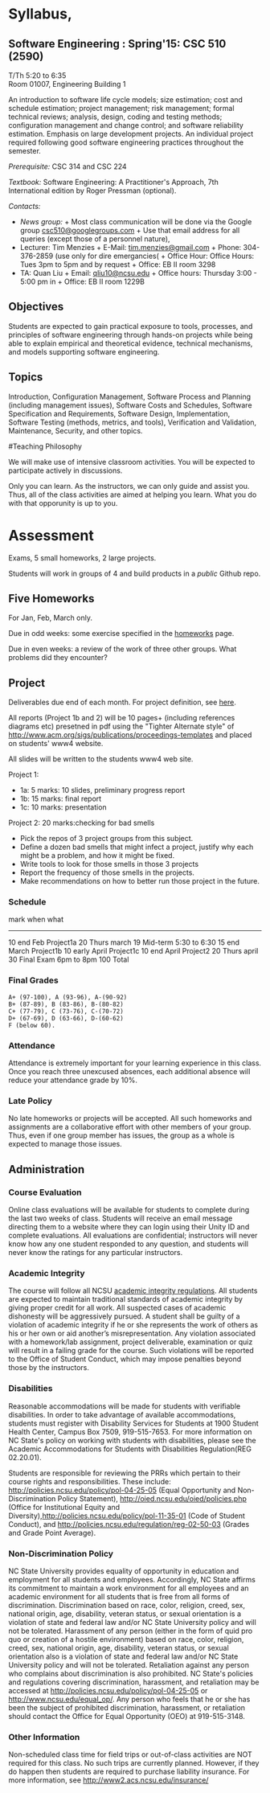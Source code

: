 
# Syllabus, 

## Software Engineering :  Spring'15: CSC 510 (2590)

T/Th 5:20 to 6:35  
Room 01007, Engineering Building 1

An introduction to software life cycle models; size estimation; cost
and schedule estimation; project management; risk management; formal
technical reviews; analysis, design, coding and testing methods;
configuration management and change control; and software reliability
estimation. Emphasis on large development projects. An individual
project required following good software engineering practices
throughout the semester.

_Prerequisite:_ CSC 314 and CSC 224

_Textbook:_  Software Engineering: A Practitioner's Approach, 7th International edition
by Roger Pressman (optional).

_Contacts:_

+ _News group:_
       + Most class communication will be done via the Google group
        csc510@googlegroups.com
       + Use that email address for all queries (except those of
        a personnel  nature),
+ Lecturer: Tim Menzies
      + E-Mail: tim.menzies@gmail.com
      + Phone: 304-376-2859 (use only for dire emergancies(
      + Office Hour: Office Hours: Tues 3pm to 5pm and by request
      + Office: EB II room 3298
+ TA: Quan Liu
      + Email: qliu10@ncsu.edu
      + Office hours: Thursday 3:00 - 5:00 pm in 
      + Office: EB II room 1229B

## Objectives

Students are expected to gain practical exposure to tools, processes,
and principles of software engineering through hands-on projects while
being able to explain empirical and theoretical evidence, technical
mechanisms, and models supporting software engineering.


## Topics

Introduction, Configuration Management, Software Process and Planning
(including management issues), Software Costs and Schedules, Software
Specification and Requirements, Software Design, Implementation,
Software Testing (methods, metrics, and tools), Verification and
Validation, Maintenance, Security, and other topics.

#Teaching Philosophy

We will make use of intensive classroom activities. You
will be expected to participate actively in discussions.

Only you can learn. As the
instructors, we can only guide and assist you. Thus, all of the class
activities are aimed at helping you learn. What you do with that
opporunity is up to you.

# Assessment

Exams, 5 small homeworks, 2 large projects.

Students will work in groups of 4 and build products in a _public_ Github repo.

## Five Homeworks

For Jan, Feb, March only.

Due in odd weeks: some exercise specified in the [homeworks](homeworks.html) page.

Due in even weeks: a review of the work of three other groups. What problems did they
encounter?

## Project

Deliverables due end of each month.
For project definition, see [here](project.html).

All reports (Project 1b and 2) will be 10 pages+ (including references
diagrams etc) presetned in pdf using the "Tighter Alternate style" of
http://www.acm.org/sigs/publications/proceedings-templates and placed
on students' www4 website.

All slides will be written to the students www4 web site.

Project 1: 

+ 1a: 5  marks: 10 slides, preliminary progress report 
+ 1b: 15 marks: final report  
+ 1c: 10 marks: presentation

Project 2: 20 marks:checking for bad smells

+ Pick the repos of 3 project groups from this subject.
+ Define a dozen bad smells that might infect a project, justify why
  each might be a problem, and how it might be fixed.
+ Write tools to look for those smells in those 3 projects
+ Report the frequency of those smells in the projects.
+ Make recommendations on how to better run those project in the future.

### Schedule

mark    when             what
-----   -------          ---------------------
10      end Feb          Project1a
20      Thurs march 19   Mid-term 5:30 to 6:30
15      end March        Project1b
10      early April      Project1c
10      end April        Project2
20      Thurs april 30   Final Exam  6pm to 8pm
100     Total

### Final Grades

```
A+ (97-100), A (93-96), A-(90-92)
B+ (87-89), B (83-86), B-(80-82)
C+ (77-79), C (73-76), C-(70-72)
D+ (67-69), D (63-66), D-(60-62)
F (below 60).
```

### Attendance

Attendance is extremely important for your learning experience in this class. Once you reach three unexcused absences, each additional absence will reduce your attendance grade by 10%.


### Late Policy

No late homeworks or projects will be accepted.
All such homeworks and assignments are
a
collaborative effort with other members of your group. Thus, even if
one group member has issues, the group as a whole is expected to manage
those issues.


## Administration


### Course Evaluation

Online class evaluations will be available for students to complete during the last two weeks of class. Students
will receive an email message directing them to a website where they can login using their Unity ID and
complete evaluations. All evaluations are confidential; instructors will never know how any one student
responded to any question, and students will never know the ratings for any particular instructors.


### Academic Integrity

The course will follow all NCSU
[academic integrity regulations](http://www.ncsu.edu/provost/academic_policies).
All students are expected to maintain traditional standards of
academic integrity by giving proper credit for all work. All suspected
cases of academic dishonesty will be aggressively pursued. A student
shall be guilty of a violation of academic integrity if he or she
represents the work of others as his or her own or aid another’s
misrepresentation. Any violation associated with a homework/lab
assignment, project deliverable, examination or quiz will result in a
failing grade for the course. Such violations will be reported to the
Office of Student Conduct, which may impose penalties beyond those by
the instructors.

### Disabilities

Reasonable accommodations will be made for students with verifiable disabilities. In order to take advantage of available accommodations, students must register with Disability Services for Students at 1900 Student Health Center, Campus Box 7509, 919-515-7653. For more information on NC State's policy on working with students with disabilities, please see the Academic Accommodations for Students with Disabilities Regulation(REG 02.20.01).

Students are responsible for reviewing the PRRs which pertain to their course rights and responsibilities. These include: http://policies.ncsu.edu/policy/pol-04-25-05 (Equal Opportunity and Non-Discrimination Policy Statement), http://oied.ncsu.edu/oied/policies.php (Office for Institutional Equity and Diversity),http://policies.ncsu.edu/policy/pol-11-35-01 (Code of Student Conduct), and http://policies.ncsu.edu/regulation/reg-02-50-03 (Grades and Grade Point Average).

### Non-Discrimination Policy

NC State University provides equality of opportunity in education and employment for all students and employees. Accordingly, NC State affirms its commitment to maintain a work environment for all employees and an academic environment for all students that is free from all forms of discrimination. Discrimination based on race, color, religion, creed, sex, national origin, age, disability, veteran status, or sexual orientation is a violation of state and federal law and/or NC State University policy and will not be tolerated. Harassment of any person (either in the form of quid pro quo or creation of a hostile environment) based on race, color, religion, creed, sex, national origin, age, disability, veteran status, or sexual orientation also is a violation of state and federal law and/or NC State University policy and will not be tolerated. Retaliation against any person who complains about discrimination is also prohibited. NC State's policies and regulations covering discrimination, harassment, and retaliation may be accessed at http://policies.ncsu.edu/policy/pol-04-25-05 or http://www.ncsu.edu/equal_op/. Any person who feels that he or she has been the subject of prohibited discrimination, harassment, or retaliation should contact the Office for Equal Opportunity (OEO) at 919-515-3148.

### Other Information

Non-scheduled class time for field trips or out-of-class activities are NOT required for this class. No such trips are currently planned. However, if they do happen then students are required to purchase liability insurance. For more information, see http://www2.acs.ncsu.edu/insurance/


